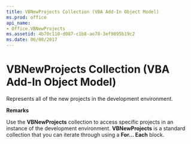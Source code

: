 ```yaml
---
title: VBNewProjects Collection (VBA Add-In Object Model)
ms.prod: office
api_name:
- Office.VBNewProjects
ms.assetid: 4b70c110-d087-c1b8-ae78-3ef9895b19c2
ms.date: 06/08/2017
---
```



# VBNewProjects Collection (VBA Add-In Object Model)

Represents all of the new projects in the development environment.

 **Remarks**

Use the **VBNewProjects** collection to access specific projects in an instance of the development environment. **VBNewProjects** is a standard collection that you can iterate through using a **For… Each** block.


